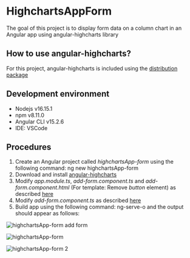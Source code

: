 # HighchartsAppForm

The goal of this project is to display form data on a column chart in an Angular app using angular-highcharts library

## How to use angular-highcharts?

For this project, angular-highcharts is included using the [distribution package](https://www.npmjs.com/package/angular-highcharts)

## Development environment

- Nodejs v16.15.1
- npm v8.11.0
- Angular CLI v15.2.6
- IDE: VSCode

## Procedures

1. Create an Angular project called _highchartsApp-form_ using the following command: ng new highchartsApp-form
2. Download and install [angular-highcharts](https://www.npmjs.com/package/angular-highcharts)
3. Modify _app.module.ts_, _add-form.component.ts_ and _add-form.component.html_ (For template: Remove _button_ element) as described [here](https://www.npmjs.com/package/angular-highcharts)
4. Modify _add-form.component.ts_ as described [here](https://www.tutorialspoint.com/angular_highcharts/angular_highcharts_combinations_column.htm)
5. Build app using the following command: ng-serve-o and the output should appear as follows:

![highchartsApp-form add form](https://user-images.githubusercontent.com/41340307/232472894-8285a2ae-89e9-48f1-893e-32657dbbbc90.PNG)

![highchartsApp-form](https://user-images.githubusercontent.com/41340307/232473070-866d451b-400c-4c56-8db3-714769fb72cd.PNG)

![highchartsApp-form 2](https://user-images.githubusercontent.com/41340307/232473179-5ab42403-b61e-455a-aa0b-99f7742639e4.PNG)
